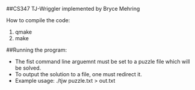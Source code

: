 ##CS347 TJ-Wriggler implemented by Bryce Mehring

How to compile the code:

 1. qmake
 2. make

##Running the program:

 * The fist command line arguemnt must be set to a puzzle file which will be solved.
 * To output the solution to a file, one must redirect it.
 * Example usage: ./tjw puzzle.txt > out.txt


